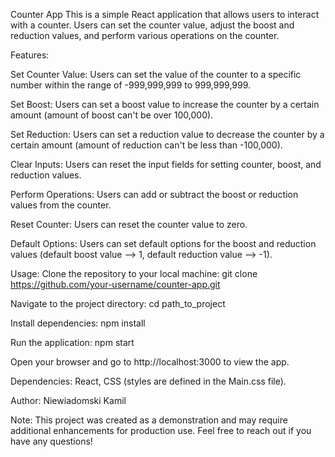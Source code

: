 Counter App
This is a simple React application that allows users to interact with a counter. Users can set the counter value, adjust the boost and reduction values, and perform various operations on the counter.

Features:

Set Counter Value:
Users can set the value of the counter to a specific number within the range of -999,999,999 to 999,999,999.

Set Boost:
Users can set a boost value to increase the counter by a certain amount (amount of boost can't be over 100,000).

Set Reduction:
Users can set a reduction value to decrease the counter by a certain amount (amount of reduction can't be less than -100,000).

Clear Inputs:
Users can reset the input fields for setting counter, boost, and reduction values.

Perform Operations:
Users can add or subtract the boost or reduction values from the counter.

Reset Counter:
Users can reset the counter value to zero.

Default Options:
Users can set default options for the boost and reduction values (default boost value --> 1, default reduction value --> -1).

Usage:
Clone the repository to your local machine:
git clone https://github.com/your-username/counter-app.git

Navigate to the project directory:
cd path_to_project

Install dependencies:
npm install

Run the application:
npm start

Open your browser and go to http://localhost:3000 to view the app.

Dependencies:
React,
CSS (styles are defined in the Main.css file).

Author:
Niewiadomski Kamil

Note:
This project was created as a demonstration and may require additional enhancements for production use.
Feel free to reach out if you have any questions!
